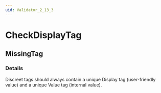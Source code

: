 ```yaml
---
uid: Validator_2_13_3
---
```


# CheckDisplayTag

## MissingTag

<!-- Description, Properties, ... sections are auto-generated. -->
<!-- REPLACE ME AUTO-GENERATION -->

### Details

Discreet tags should always contain a unique Display tag (user-friendly value) and a unique Value tag (internal value).

<!-- Uncomment to add example code -->
<!--### Example code-->
